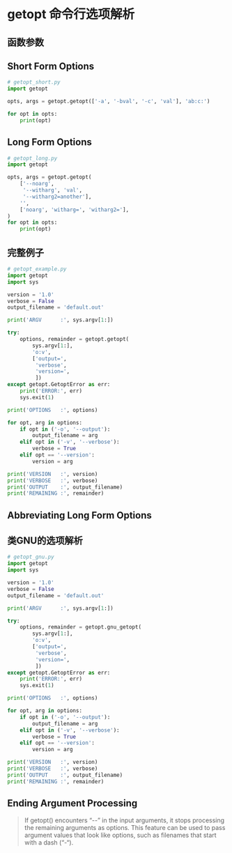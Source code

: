 # getopt 命令行选项解析

## 函数参数

## Short Form Options

```python
# getopt_short.py
import getopt

opts, args = getopt.getopt(['-a', '-bval', '-c', 'val'], 'ab:c:')

for opt in opts:
    print(opt)
```

## Long Form Options

```python
# getopt_long.py
import getopt

opts, args = getopt.getopt(
    ['--noarg',
     '--witharg', 'val',
     '--witharg2=another'],
    '',
    ['noarg', 'witharg=', 'witharg2='],
)
for opt in opts:
    print(opt)
```

## 完整例子

```python
# getopt_example.py
import getopt
import sys

version = '1.0'
verbose = False
output_filename = 'default.out'

print('ARGV      :', sys.argv[1:])

try:
    options, remainder = getopt.getopt(
        sys.argv[1:],
        'o:v',
        ['output=',
         'verbose',
         'version=',
         ])
except getopt.GetoptError as err:
    print('ERROR:', err)
    sys.exit(1)

print('OPTIONS   :', options)

for opt, arg in options:
    if opt in ('-o', '--output'):
        output_filename = arg
    elif opt in ('-v', '--verbose'):
        verbose = True
    elif opt == '--version':
        version = arg

print('VERSION   :', version)
print('VERBOSE   :', verbose)
print('OUTPUT    :', output_filename)
print('REMAINING :', remainder)
```

## Abbreviating Long Form Options

## 类GNU的选项解析

```python
# getopt_gnu.py
import getopt
import sys

version = '1.0'
verbose = False
output_filename = 'default.out'

print('ARGV      :', sys.argv[1:])

try:
    options, remainder = getopt.gnu_getopt(
        sys.argv[1:],
        'o:v',
        ['output=',
         'verbose',
         'version=',
         ])
except getopt.GetoptError as err:
    print('ERROR:', err)
    sys.exit(1)

print('OPTIONS   :', options)

for opt, arg in options:
    if opt in ('-o', '--output'):
        output_filename = arg
    elif opt in ('-v', '--verbose'):
        verbose = True
    elif opt == '--version':
        version = arg

print('VERSION   :', version)
print('VERBOSE   :', verbose)
print('OUTPUT    :', output_filename)
print('REMAINING :', remainder)
```

## Ending Argument Processing

> If getopt() encounters “--” in the input arguments,
> it stops processing the remaining arguments as options.
> This feature can be used to pass argument values that look like options,
> such as filenames that start with a dash (“-“).

